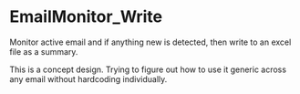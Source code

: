 # EmailMonitor_Write
Monitor active email and if anything new is detected, then write to an excel file as a summary.

This is a concept design. Trying to figure out how to use it generic across any email without hardcoding individually.
